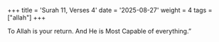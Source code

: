 +++
title = 'Surah 11, Verses 4'
date = '2025-08-27'
weight = 4
tags = ["allah"]
+++

To Allah is your return. And He is Most Capable of everything.”